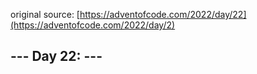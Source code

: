 original source: [https://adventofcode.com/2022/day/22](https://adventofcode.com/2022/day/2)
## --- Day 22:  ---
